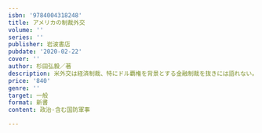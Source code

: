 ```yaml
---
isbn: '9784004318248'
title: アメリカの制裁外交
volume: ''
series: ''
publisher: 岩波書店
pubdate: '2020-02-22'
cover: ''
author: 杉田弘毅／著
description: 米外交は経済制裁、特にドル覇権を背景とする金融制裁を抜きには語れない。｢米国第一主義」の内実を抉る。
price: '840'
genre: ''
target: 一般
format: 新書
content: 政治-含む国防軍事

---
```

